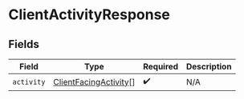 # ClientActivityResponse


## Fields

| Field                                                                 | Type                                                                  | Required                                                              | Description                                                           |
| --------------------------------------------------------------------- | --------------------------------------------------------------------- | --------------------------------------------------------------------- | --------------------------------------------------------------------- |
| `activity`                                                            | [ClientFacingActivity](../../models/shared/clientfacingactivity.md)[] | :heavy_check_mark:                                                    | N/A                                                                   |